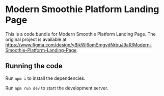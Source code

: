 
  # Modern Smoothie Platform Landing Page

  This is a code bundle for Modern Smoothie Platform Landing Page. The original project is available at https://www.figma.com/design/yBjkWj6omSmgvdNrbuJ9aR/Modern-Smoothie-Platform-Landing-Page.

  ## Running the code

  Run `npm i` to install the dependencies.

  Run `npm run dev` to start the development server.
  